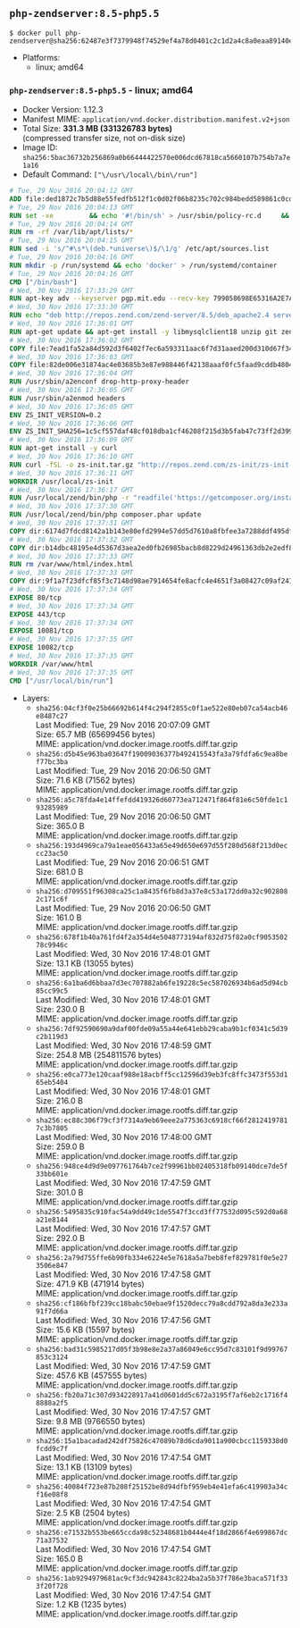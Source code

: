 ## `php-zendserver:8.5-php5.5`

```console
$ docker pull php-zendserver@sha256:62487e3f7379948f74529ef4a78d0401c2c1d2a4c8a0eaa89140e072c79e6e7f
```

-	Platforms:
	-	linux; amd64

### `php-zendserver:8.5-php5.5` - linux; amd64

-	Docker Version: 1.12.3
-	Manifest MIME: `application/vnd.docker.distribution.manifest.v2+json`
-	Total Size: **331.3 MB (331326783 bytes)**  
	(compressed transfer size, not on-disk size)
-	Image ID: `sha256:5bac36732b256869a0b66444422570e006dcd67818ca5660107b754b7a7e1a16`
-	Default Command: `["\/usr\/local\/bin\/run"]`

```dockerfile
# Tue, 29 Nov 2016 20:04:12 GMT
ADD file:ded1872c7b5d88e55fedfb512f1c0d02f06b8235c702c984bedd589861c0cd46 in / 
# Tue, 29 Nov 2016 20:04:13 GMT
RUN set -xe 		&& echo '#!/bin/sh' > /usr/sbin/policy-rc.d 	&& echo 'exit 101' >> /usr/sbin/policy-rc.d 	&& chmod +x /usr/sbin/policy-rc.d 		&& dpkg-divert --local --rename --add /sbin/initctl 	&& cp -a /usr/sbin/policy-rc.d /sbin/initctl 	&& sed -i 's/^exit.*/exit 0/' /sbin/initctl 		&& echo 'force-unsafe-io' > /etc/dpkg/dpkg.cfg.d/docker-apt-speedup 		&& echo 'DPkg::Post-Invoke { "rm -f /var/cache/apt/archives/*.deb /var/cache/apt/archives/partial/*.deb /var/cache/apt/*.bin || true"; };' > /etc/apt/apt.conf.d/docker-clean 	&& echo 'APT::Update::Post-Invoke { "rm -f /var/cache/apt/archives/*.deb /var/cache/apt/archives/partial/*.deb /var/cache/apt/*.bin || true"; };' >> /etc/apt/apt.conf.d/docker-clean 	&& echo 'Dir::Cache::pkgcache ""; Dir::Cache::srcpkgcache "";' >> /etc/apt/apt.conf.d/docker-clean 		&& echo 'Acquire::Languages "none";' > /etc/apt/apt.conf.d/docker-no-languages 		&& echo 'Acquire::GzipIndexes "true"; Acquire::CompressionTypes::Order:: "gz";' > /etc/apt/apt.conf.d/docker-gzip-indexes 		&& echo 'Apt::AutoRemove::SuggestsImportant "false";' > /etc/apt/apt.conf.d/docker-autoremove-suggests
# Tue, 29 Nov 2016 20:04:14 GMT
RUN rm -rf /var/lib/apt/lists/*
# Tue, 29 Nov 2016 20:04:15 GMT
RUN sed -i 's/^#\s*\(deb.*universe\)$/\1/g' /etc/apt/sources.list
# Tue, 29 Nov 2016 20:04:16 GMT
RUN mkdir -p /run/systemd && echo 'docker' > /run/systemd/container
# Tue, 29 Nov 2016 20:04:16 GMT
CMD ["/bin/bash"]
# Wed, 30 Nov 2016 17:33:29 GMT
RUN apt-key adv --keyserver pgp.mit.edu --recv-key 799058698E65316A2E7A4FF42EAE1437F7D2C623
# Wed, 30 Nov 2016 17:33:30 GMT
RUN echo "deb http://repos.zend.com/zend-server/8.5/deb_apache2.4 server non-free" >> /etc/apt/sources.list.d/zend-server.list
# Wed, 30 Nov 2016 17:36:01 GMT
RUN apt-get update && apt-get install -y libmysqlclient18 unzip git zend-server-php-5.5 && /usr/local/zend/bin/zendctl.sh stop
# Wed, 30 Nov 2016 17:36:02 GMT
COPY file:7ead1fa52a84d592d3f6402f7ec6a593311aac6f7d31aaed200d310d67f34d54 in /etc/ 
# Wed, 30 Nov 2016 17:36:03 GMT
COPY file:82de006e31874ac4e03685b3e87e988446f42138aaaf0fc5faad9cddb48040ba in /etc/apache2/conf-available 
# Wed, 30 Nov 2016 17:36:04 GMT
RUN /usr/sbin/a2enconf drop-http-proxy-header
# Wed, 30 Nov 2016 17:36:05 GMT
RUN /usr/sbin/a2enmod headers
# Wed, 30 Nov 2016 17:36:05 GMT
ENV ZS_INIT_VERSION=0.2
# Wed, 30 Nov 2016 17:36:06 GMT
ENV ZS_INIT_SHA256=1c5cf557daf48cf018dba1cf46208f215d3b5fab47c73ff2d39988581ebd6932
# Wed, 30 Nov 2016 17:36:09 GMT
RUN apt-get install -y curl
# Wed, 30 Nov 2016 17:36:10 GMT
RUN curl -fSL -o zs-init.tar.gz "http://repos.zend.com/zs-init/zs-init-docker-${ZS_INIT_VERSION}.tar.gz"     && echo "${ZS_INIT_SHA256} *zs-init.tar.gz" | sha256sum -c -     && mkdir /usr/local/zs-init     && tar xzf zs-init.tar.gz --strip-components=1 -C /usr/local/zs-init     && rm zs-init.tar.gz
# Wed, 30 Nov 2016 17:36:11 GMT
WORKDIR /usr/local/zs-init
# Wed, 30 Nov 2016 17:36:17 GMT
RUN /usr/local/zend/bin/php -r "readfile('https://getcomposer.org/installer');" | /usr/local/zend/bin/php
# Wed, 30 Nov 2016 17:37:30 GMT
RUN /usr/local/zend/bin/php composer.phar update
# Wed, 30 Nov 2016 17:37:31 GMT
COPY dir:6174d7fdcd8142a1b143e80efd2994e57dd5d7610a8fbfee3a7288ddf495dfdf in /usr/local/bin 
# Wed, 30 Nov 2016 17:37:32 GMT
COPY dir:b14dbc48195e4d5367d3aea2ed0fb26985bacb8d8229d24961363db2e2edf8f0 in /usr/local/zend/var/plugins/ 
# Wed, 30 Nov 2016 17:37:33 GMT
RUN rm /var/www/html/index.html
# Wed, 30 Nov 2016 17:37:33 GMT
COPY dir:9f1a7f23dfcf85f3c7148d98ae7914654fe8acfc4e4651f3a08427c09af24198 in /var/www/html 
# Wed, 30 Nov 2016 17:37:34 GMT
EXPOSE 80/tcp
# Wed, 30 Nov 2016 17:37:34 GMT
EXPOSE 443/tcp
# Wed, 30 Nov 2016 17:37:34 GMT
EXPOSE 10081/tcp
# Wed, 30 Nov 2016 17:37:35 GMT
EXPOSE 10082/tcp
# Wed, 30 Nov 2016 17:37:35 GMT
WORKDIR /var/www/html
# Wed, 30 Nov 2016 17:37:35 GMT
CMD ["/usr/local/bin/run"]
```

-	Layers:
	-	`sha256:04cf3f0e25b66692b614f4c294f2855c0f1ae522e80eb07ca54acb46e8487c27`  
		Last Modified: Tue, 29 Nov 2016 20:07:09 GMT  
		Size: 65.7 MB (65699456 bytes)  
		MIME: application/vnd.docker.image.rootfs.diff.tar.gzip
	-	`sha256:d5b45e963ba03647f19009036377b492415543fa3a79fdfa6c9ea8bef77bc3ba`  
		Last Modified: Tue, 29 Nov 2016 20:06:50 GMT  
		Size: 71.6 KB (71562 bytes)  
		MIME: application/vnd.docker.image.rootfs.diff.tar.gzip
	-	`sha256:a5c78fda4e14ffefdd419326d60773ea712471f864f81e6c50fde1c193285989`  
		Last Modified: Tue, 29 Nov 2016 20:06:50 GMT  
		Size: 365.0 B  
		MIME: application/vnd.docker.image.rootfs.diff.tar.gzip
	-	`sha256:193d4969ca79a1eae056433a65e49d650e697d55f280d568f213d0eccc23ac50`  
		Last Modified: Tue, 29 Nov 2016 20:06:51 GMT  
		Size: 681.0 B  
		MIME: application/vnd.docker.image.rootfs.diff.tar.gzip
	-	`sha256:d709551f96308ca25c1a8435f6fb8d3a37e8c53a172dd0a32c9028082c171c6f`  
		Last Modified: Tue, 29 Nov 2016 20:06:50 GMT  
		Size: 161.0 B  
		MIME: application/vnd.docker.image.rootfs.diff.tar.gzip
	-	`sha256:678f1b40a761fd4f2a354d4e5048773194af832d75f82a0cf905350278c9946c`  
		Last Modified: Wed, 30 Nov 2016 17:48:01 GMT  
		Size: 13.1 KB (13055 bytes)  
		MIME: application/vnd.docker.image.rootfs.diff.tar.gzip
	-	`sha256:6a1ba6d6bbaa7d3ec707882ab6fe19228c5ec587026934b6ad5d94cb85cc99c5`  
		Last Modified: Wed, 30 Nov 2016 17:48:01 GMT  
		Size: 230.0 B  
		MIME: application/vnd.docker.image.rootfs.diff.tar.gzip
	-	`sha256:7df92590690a9daf00fde09a55a44e641ebb29caba9b1cf0341c5d39c2b119d3`  
		Last Modified: Wed, 30 Nov 2016 17:48:59 GMT  
		Size: 254.8 MB (254811576 bytes)  
		MIME: application/vnd.docker.image.rootfs.diff.tar.gzip
	-	`sha256:e0ca773e120caaf988e18acbff5cc12596d39eb3fc8ffc3473f553d165eb5404`  
		Last Modified: Wed, 30 Nov 2016 17:48:01 GMT  
		Size: 216.0 B  
		MIME: application/vnd.docker.image.rootfs.diff.tar.gzip
	-	`sha256:ec88c306f79cf3f7314a9eb69eee2a775363c6918cf66f28124197817c3b7805`  
		Last Modified: Wed, 30 Nov 2016 17:48:00 GMT  
		Size: 259.0 B  
		MIME: application/vnd.docker.image.rootfs.diff.tar.gzip
	-	`sha256:948ce4d9d9e097761764b7ce2f99961bb02405318fb09140dce7de5f33bb601e`  
		Last Modified: Wed, 30 Nov 2016 17:47:59 GMT  
		Size: 301.0 B  
		MIME: application/vnd.docker.image.rootfs.diff.tar.gzip
	-	`sha256:5495835c910fac54a9dd49c1de5547f3ccd3ff77532d095c592d0a68a21e8144`  
		Last Modified: Wed, 30 Nov 2016 17:47:57 GMT  
		Size: 292.0 B  
		MIME: application/vnd.docker.image.rootfs.diff.tar.gzip
	-	`sha256:2a79d755ffe6b90fb334e6224e5e7618a5a7beb8fef829781f0e5e273506e847`  
		Last Modified: Wed, 30 Nov 2016 17:47:58 GMT  
		Size: 471.9 KB (471914 bytes)  
		MIME: application/vnd.docker.image.rootfs.diff.tar.gzip
	-	`sha256:cf186bfbf239cc18babc50ebae9f1520decc79a8cdd792a8da3e233a91f7d66a`  
		Last Modified: Wed, 30 Nov 2016 17:47:56 GMT  
		Size: 15.6 KB (15597 bytes)  
		MIME: application/vnd.docker.image.rootfs.diff.tar.gzip
	-	`sha256:bad31c5985217d05f3b98e8e2a37a86049e6cc95d7c83101f9d99767853c3124`  
		Last Modified: Wed, 30 Nov 2016 17:47:59 GMT  
		Size: 457.6 KB (457555 bytes)  
		MIME: application/vnd.docker.image.rootfs.diff.tar.gzip
	-	`sha256:fb20a71c307d934228917a41d0601dd5c672a3195f7af6eb2c1716f48888a2f5`  
		Last Modified: Wed, 30 Nov 2016 17:47:57 GMT  
		Size: 9.8 MB (9766550 bytes)  
		MIME: application/vnd.docker.image.rootfs.diff.tar.gzip
	-	`sha256:15a1bacadad242df75826c47089b78d6cda9011a900cbcc1159338d0fcdd9c7f`  
		Last Modified: Wed, 30 Nov 2016 17:47:54 GMT  
		Size: 13.1 KB (13109 bytes)  
		MIME: application/vnd.docker.image.rootfs.diff.tar.gzip
	-	`sha256:40084f723e87b208f25152be8d94dfbf959eb4e41efa6c419903a34cf16e08f8`  
		Last Modified: Wed, 30 Nov 2016 17:47:54 GMT  
		Size: 2.5 KB (2504 bytes)  
		MIME: application/vnd.docker.image.rootfs.diff.tar.gzip
	-	`sha256:e71532b553be665ccda98c52348681b0444e4f18d2866f4e699867dc71a37532`  
		Last Modified: Wed, 30 Nov 2016 17:47:54 GMT  
		Size: 165.0 B  
		MIME: application/vnd.docker.image.rootfs.diff.tar.gzip
	-	`sha256:1ab9294979681ac9cf3dc942843c8224ba2a5b37f786e3baca571f333f20f728`  
		Last Modified: Wed, 30 Nov 2016 17:47:54 GMT  
		Size: 1.2 KB (1235 bytes)  
		MIME: application/vnd.docker.image.rootfs.diff.tar.gzip
